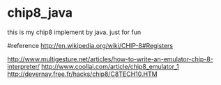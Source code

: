# chip8_java
this is my chip8 implement by java. just for fun

#reference
http://en.wikipedia.org/wiki/CHIP-8#Registers

http://www.multigesture.net/articles/how-to-write-an-emulator-chip-8-interpreter/
http://www.coollai.com/article/chip8_emulator_1
http://devernay.free.fr/hacks/chip8/C8TECH10.HTM
